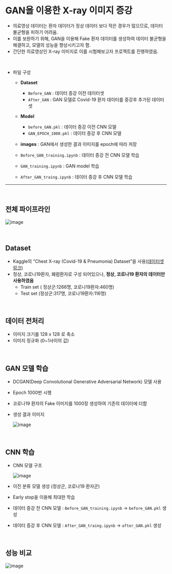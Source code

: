 # GAN을 이용한 X-ray 이미지 증강

- 의료영상 데이터는 환자 데이터가 정상 데이터 보다 적은 경우가 많으므로, 데이터 불균형을 피하기 어려움.  
- 이를 보완하기 위해, GAN을 이용해 Fake 환자 데이터를 생성하여 데이터 불균형을 해결하고, 모델의 성능을 향상시키고자 함.  
- 간단한 의료영상인 X-ray 이미지로 이를 시험해보고자 프로젝트를 진행하였음.
<br>

- 파일 구성
  - **Dataset**
    - `Before_GAN` : 데이터 증강 이전 데이터셋
    - `After_GAN` : GAN 모델로 Covid-19 환자 데이터를 증강후 추가된 데이터셋
  - **Model**
    - `before_GAN.pkl` : 데이터 증강 이전 CNN 모델
    - `GAN_EPOCH_1000.pkl` : 데이터 증강 후 CNN 모델

  - **images** : GAN에서 생성한 결과 이미지를 epoch에 따라 저장

  - `Before_GAN_training.ipynb` : 데이터 증강 전 CNN 모델 학습
  - `GAN_training.ipynb` : GAN model 학습
  - `After_GAN_traing.ipynb` : 데이터 증강 후 CNN 모델 학습
---
<br>

## 전체 파이프라인
![image](https://user-images.githubusercontent.com/77204538/166177996-51fc7ccf-6ebb-43a6-a285-3dc603689ff8.png)

<br>


## Dataset
- Kaggle의 “Chest X-ray (Covid-19 & Pneumonia) Dataset”을 사용[(데이터셋 링크)](https://www.kaggle.com/djibybalde/dcgan-keras-chest-x-ray-images)
- 정상, 코로나19환자, 폐렴환자로 구성 되어있으나, __정상, 코로나19 환자의 데이터만 사용하였음__
  - Train set ( 정상군:1266명, 코로나19환자:460명)
  - Test set (정상군:317명, 코로나19환자:116명)

<br>

## 데이터 전처리
- 이미지 크기를 128 x 128 로 축소
- 이미지 정규화 (0~1사이의 값)

<br>

## GAN 모델 학습
- DCGAN(Deep Convolutional Generative Adversarial Network) 모델 사용
- Epoch 1000번 시행
- 코로나19 환자의 Fake 이미지를 1000장 생성하여 기존의 데이터에 더함
- 생성 결과 이미지

  ![image](https://user-images.githubusercontent.com/77204538/166178892-5c2f7e9a-1edd-428a-8b3e-3d35d032980e.png)


<br>

## CNN 학습
- CNN 모델 구조

  ![image](https://user-images.githubusercontent.com/77204538/166178321-88453258-5704-42e6-a6c4-a1f750364038.png)
  
- 이진 분류 모델 생성 (정상군, 코로나19 환자군)
- Early stop을 이용해 최대한 학습
- 데이터 증강 전 CNN 모델 : `Before_GAN_training.ipynb` -> `before_GAN.pkl` 생성
- 데이터 증강 후 CNN 모델 : `After_GAN_traing.ipynb` -> `after_GAN.pkl` 생성

<br>

## 성능 비교
![image](https://user-images.githubusercontent.com/77204538/166179042-cdd394fd-81f4-4588-90a9-6f181b0ab8b1.png)


